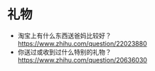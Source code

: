 # 礼物

- 淘宝上有什么东西送爸妈比较好？ https://www.zhihu.com/question/22023880
- 你送过或收到过什么特别的礼物？https://www.zhihu.com/question/20636030
